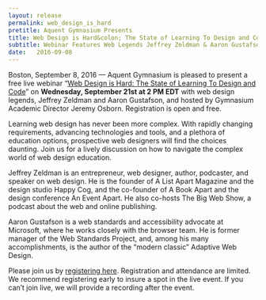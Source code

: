```yaml
---
layout: release
permalink: web_design_is_hard
pretitle: Aquent Gymnasium Presents
title: Web Design is Hard&colon; The State of Learning To Design and Code
subtitle: Webinar Features Web Legends Jeffrey Zeldman & Aaron Gustafson
date:   2016-09-08
---
```

Boston, September 8, 2016 — Aquent Gymnasium is pleased to present a free live webinar “[Web Design is Hard: The State of Learning To Design and Code](https://attendee.gotowebinar.com/register/5580479284781562884?source=Press+Release)” on **Wednesday, September 21st at 2 PM EDT** with web design legends, Jeffrey Zeldman and Aaron Gustafson, and hosted by Gymnasium Academic Director Jeremy Osborn. Registration is open and free.

Learning web design has never been more complex. With rapidly changing requirements, advancing technologies and tools, and a plethora of education options, prospective web designers will find the choices daunting. Join us for a lively discussion on how to navigate the complex world of web design education.

Jeffrey Zeldman is an entrepreneur, web designer, author, podcaster, and speaker on web design. He is the founder of A List Apart Magazine and the design studio Happy Cog, and the co-founder of A Book Apart and the design conference An Event Apart. He also co-hosts The Big Web Show, a podcast about the web and online publishing.

Aaron Gustafson is a web standards and accessibility advocate at Microsoft, where he works closely with the browser team. He is former manager of the Web Standards Project, and, among his many accomplishments, is the author of the “modern classic” Adaptive Web Design.

Please join us by [registering here](https://attendee.gotowebinar.com/register/5580479284781562884?source=Press+Release). Registration and attendance are limited. We recommend registering early to insure a spot in the live event. If you can’t join live, we will provide a recording after the event.
